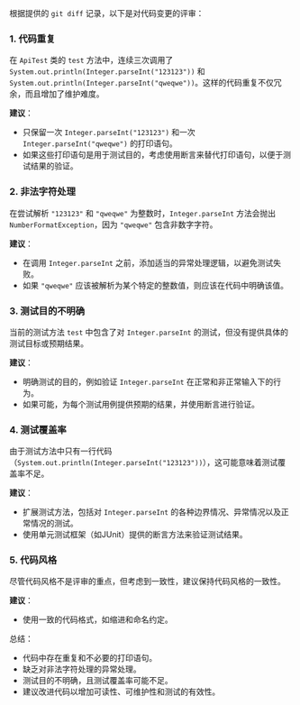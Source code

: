 根据提供的 `git diff` 记录，以下是对代码变更的评审：

### 1. 代码重复
在 `ApiTest` 类的 `test` 方法中，连续三次调用了 `System.out.println(Integer.parseInt("123123"))` 和 `System.out.println(Integer.parseInt("qweqwe"))`。这样的代码重复不仅冗余，而且增加了维护难度。

**建议**：
- 只保留一次 `Integer.parseInt("123123")` 和一次 `Integer.parseInt("qweqwe")` 的打印语句。
- 如果这些打印语句是用于测试目的，考虑使用断言来替代打印语句，以便于测试结果的验证。

### 2. 非法字符处理
在尝试解析 `"123123"` 和 `"qweqwe"` 为整数时，`Integer.parseInt` 方法会抛出 `NumberFormatException`，因为 `"qweqwe"` 包含非数字字符。

**建议**：
- 在调用 `Integer.parseInt` 之前，添加适当的异常处理逻辑，以避免测试失败。
- 如果 `"qweqwe"` 应该被解析为某个特定的整数值，则应该在代码中明确该值。

### 3. 测试目的不明确
当前的测试方法 `test` 中包含了对 `Integer.parseInt` 的测试，但没有提供具体的测试目标或预期结果。

**建议**：
- 明确测试的目的，例如验证 `Integer.parseInt` 在正常和非正常输入下的行为。
- 如果可能，为每个测试用例提供预期的结果，并使用断言进行验证。

### 4. 测试覆盖率
由于测试方法中只有一行代码（`System.out.println(Integer.parseInt("123123"))`），这可能意味着测试覆盖率不足。

**建议**：
- 扩展测试方法，包括对 `Integer.parseInt` 的各种边界情况、异常情况以及正常情况的测试。
- 使用单元测试框架（如JUnit）提供的断言方法来验证测试结果。

### 5. 代码风格
尽管代码风格不是评审的重点，但考虑到一致性，建议保持代码风格的一致性。

**建议**：
- 使用一致的代码格式，如缩进和命名约定。

总结：
- 代码中存在重复和不必要的打印语句。
- 缺乏对非法字符处理的异常处理。
- 测试目的不明确，且测试覆盖率可能不足。
- 建议改进代码以增加可读性、可维护性和测试的有效性。